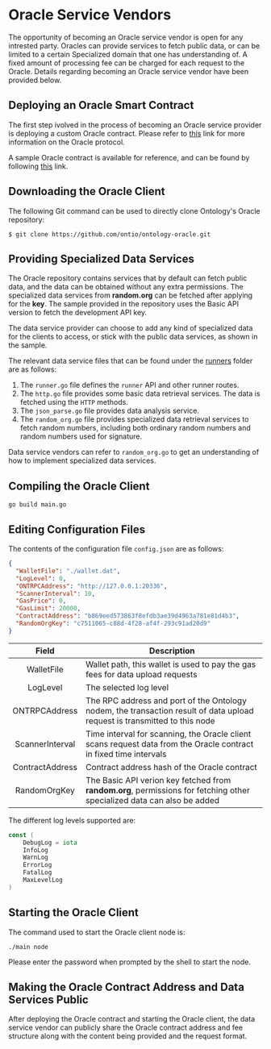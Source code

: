 # Oracle Service Vendors

The opportunity of becoming an Oracle service vendor is open for any intrested party. Oracles can provide services to fetch public data, or can be limited to a certain Specialized domain that one has understanding of. A fixed amount of processing fee can be charged for each request to the Oracle. Details regarding becoming an Oracle service vendor have been provided below.

## Deploying an Oracle Smart Contract

The first step ivolved in the process of becoming an Oracle service provider is deploying a custom Oracle contract. Please refer to [this](https://github.com/ontio/OEPs/blob/master/OEPS/OEP-34.mediawiki) link for more information on the Oracle protocol.

A sample Oracle contract is available for reference, and can be found by following [this](https://github.com/ontio/ontology-oracle/blob/master/smartcontract/oracle.py) link.

## Downloading the Oracle Client

The following Git command can be used to directly clone Ontology's Oracle repository:

```shell
$ git clone https://github.com/ontio/ontology-oracle.git
```

## Providing Specialized Data Services

The Oracle repository contains services that by default can fetch public data, and the data can be obtained without any extra permissions. The specialized data services from **random.org** can be fetched after applying for the **key**. The sample provided in the repository uses the Basic API version to fetch the development API key.

The data service provider can choose to add any kind of specialized data for the clients to access, or stick with the public data services, as shown in the sample.

The relevant data service files that can be found under the [runners](https://github.com/ontio/ontology-oracle/tree/master/runners) folder are as follows:

1. The `runner.go` file defines the `runner` API and other runner routes.
2. The `http.go` file provides some basic data retrieval services. The data is fetched using the `HTTP` methods.
3. The `json_parse.go` file provides data analysis service.
4. The `random_org.go` file provides specialized data retrieval services to fetch random numbers, including both ordinary random numbers and random numbers used for signature.

Data service vendors can refer to `random_org.go` to get an understanding of how to implement specialized data services.

## Compiling the Oracle Client

```shell
go build main.go
```

## Editing Configuration Files

The contents of the configuration file `config.json` are as follows:

```json
{
  "WalletFile": "./wallet.dat",
  "LogLevel": 0,
  "ONTRPCAddress": "http://127.0.0.1:20336",
  "ScannerInterval": 10,
  "GasPrice": 0,
  "GasLimit": 20000,
  "ContractAddress": "b869eed573863f8efdb3ae39d4963a781e81d4b3",
  "RandomOrgKey": "c7511065-c88d-4f28-af4f-293c91ad20d9"
}
```

|      Field      | Description                                                                                                               |
| :-------------: | ------------------------------------------------------------------------------------------------------------------------- |
|   WalletFile    | Wallet path, this wallet is used to pay the gas fees for data upload requests                                             |
|    LogLevel     | The selected log level                                                                                                    |
|  ONTRPCAddress  | The RPC address and port of the Ontology nodem, the transaction result of data upload request is transmitted to this node |
| ScannerInterval | Time interval for scanning, the Oracle client scans request data from the Oracle contract in fixed time intervals         |
| ContractAddress | Contract address hash of the Oracle contract                                                                              |
|  RandomOrgKey   | The Basic API verion key fetched from **random.org**, permissions for fetching other specialized data can also be added   |

The different log levels supported are:

```go
const (
	DebugLog = iota
	InfoLog
	WarnLog
	ErrorLog
	FatalLog
	MaxLevelLog
)
```

## Starting the Oracle Client

The command used to start the Oracle client node is:

```shell
./main node
```
Please enter the password when prompted by the shell to start the node.

## Making the Oracle Contract Address and Data Services Public

After deploying the Oracle contract and starting the Oracle client, the data service vendor can publicly share the Oracle contract address and fee structure along with the content being provided and the request format.

